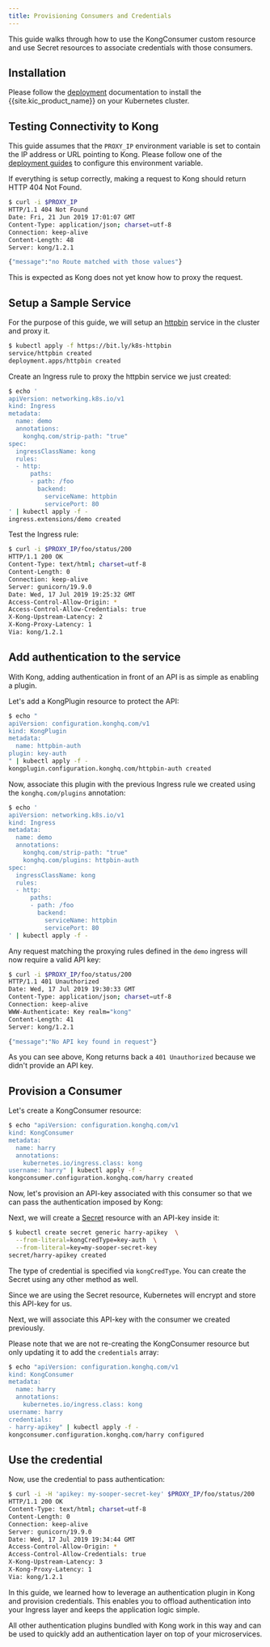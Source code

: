 ```yaml
---
title: Provisioning Consumers and Credentials
---
```


This guide walks through how to use the KongConsumer custom
resource and use Secret resources to associate credentials with those
consumers.

## Installation

Please follow the [deployment](/kubernetes-ingress-controller/{{page.kong_version}}/deployment/overview) documentation to install
the {{site.kic_product_name}} on your Kubernetes cluster.

## Testing Connectivity to Kong

This guide assumes that the `PROXY_IP` environment variable is
set to contain the IP address or URL pointing to Kong.
Please follow one of the
[deployment guides](/kubernetes-ingress-controller/{{page.kong_version}}/deployment/overview) to configure this environment variable.

If everything is setup correctly, making a request to Kong should return
HTTP 404 Not Found.

```bash
$ curl -i $PROXY_IP
HTTP/1.1 404 Not Found
Date: Fri, 21 Jun 2019 17:01:07 GMT
Content-Type: application/json; charset=utf-8
Connection: keep-alive
Content-Length: 48
Server: kong/1.2.1

{"message":"no Route matched with those values"}
```

This is expected as Kong does not yet know how to proxy the request.

## Setup a Sample Service

For the purpose of this guide, we will setup an [httpbin](https://httpbin.org)
service in the cluster and proxy it.

```bash
$ kubectl apply -f https://bit.ly/k8s-httpbin
service/httpbin created
deployment.apps/httpbin created
```

Create an Ingress rule to proxy the httpbin service we just created:

```bash
$ echo '
apiVersion: networking.k8s.io/v1
kind: Ingress
metadata:
  name: demo
  annotations:
    konghq.com/strip-path: "true"
spec:
  ingressClassName: kong
  rules:
  - http:
      paths:
      - path: /foo
        backend:
          serviceName: httpbin
          servicePort: 80
' | kubectl apply -f -
ingress.extensions/demo created
```

Test the Ingress rule:

```bash
$ curl -i $PROXY_IP/foo/status/200
HTTP/1.1 200 OK
Content-Type: text/html; charset=utf-8
Content-Length: 0
Connection: keep-alive
Server: gunicorn/19.9.0
Date: Wed, 17 Jul 2019 19:25:32 GMT
Access-Control-Allow-Origin: *
Access-Control-Allow-Credentials: true
X-Kong-Upstream-Latency: 2
X-Kong-Proxy-Latency: 1
Via: kong/1.2.1
```

## Add authentication to the service

With Kong, adding authentication in front of an API is as simple as
enabling a plugin.

Let's add a KongPlugin resource to protect the API:

```bash
$ echo "
apiVersion: configuration.konghq.com/v1
kind: KongPlugin
metadata:
  name: httpbin-auth
plugin: key-auth
" | kubectl apply -f -
kongplugin.configuration.konghq.com/httpbin-auth created
```

Now, associate this plugin with the previous Ingress rule we created
using the `konghq.com/plugins` annotation:

```bash
$ echo '
apiVersion: networking.k8s.io/v1
kind: Ingress
metadata:
  name: demo
  annotations:
    konghq.com/strip-path: "true"
    konghq.com/plugins: httpbin-auth
spec:
  ingressClassName: kong
  rules:
  - http:
      paths:
      - path: /foo
        backend:
          serviceName: httpbin
          servicePort: 80
' | kubectl apply -f -
```

Any request matching the proxying rules defined in the `demo` ingress will
now require a valid API key:

```bash
$ curl -i $PROXY_IP/foo/status/200
HTTP/1.1 401 Unauthorized
Date: Wed, 17 Jul 2019 19:30:33 GMT
Content-Type: application/json; charset=utf-8
Connection: keep-alive
WWW-Authenticate: Key realm="kong"
Content-Length: 41
Server: kong/1.2.1

{"message":"No API key found in request"}
```

As you can see above, Kong returns back a `401 Unauthorized` because
we didn't provide an API key.

## Provision a Consumer

Let's create a KongConsumer resource:

```bash
$ echo "apiVersion: configuration.konghq.com/v1
kind: KongConsumer
metadata:
  name: harry
  annotations:
    kubernetes.io/ingress.class: kong
username: harry" | kubectl apply -f -
kongconsumer.configuration.konghq.com/harry created
```

Now, let's provision an API-key associated with
this consumer so that we can pass the authentication imposed by Kong:

Next, we will create a [Secret](https://kubernetes.io/docs/concepts/configuration/secret/)
resource with an API-key inside it:

```bash
$ kubectl create secret generic harry-apikey  \
  --from-literal=kongCredType=key-auth  \
  --from-literal=key=my-sooper-secret-key
secret/harry-apikey created
```

The type of credential is specified via `kongCredType`.
You can create the Secret using any other method as well.

Since we are using the Secret resource,
Kubernetes will encrypt and store this API-key for us.

Next, we will associate this API-key with the consumer we created previously.

Please note that we are not re-creating the KongConsumer resource but
only updating it to add the `credentials` array:

```bash
$ echo "apiVersion: configuration.konghq.com/v1
kind: KongConsumer
metadata:
  name: harry
  annotations:
    kubernetes.io/ingress.class: kong
username: harry
credentials:
- harry-apikey" | kubectl apply -f -
kongconsumer.configuration.konghq.com/harry configured
```

## Use the credential

Now, use the credential to pass authentication:

```bash
$ curl -i -H 'apikey: my-sooper-secret-key' $PROXY_IP/foo/status/200
HTTP/1.1 200 OK
Content-Type: text/html; charset=utf-8
Content-Length: 0
Connection: keep-alive
Server: gunicorn/19.9.0
Date: Wed, 17 Jul 2019 19:34:44 GMT
Access-Control-Allow-Origin: *
Access-Control-Allow-Credentials: true
X-Kong-Upstream-Latency: 3
X-Kong-Proxy-Latency: 1
Via: kong/1.2.1
```

In this guide, we learned how to leverage an authentication plugin in Kong
and provision credentials. This enables you to offload authentication into
your Ingress layer and keeps the application logic simple.

All other authentication plugins bundled with Kong work in this
way and can be used to quickly add an authentication layer on top of
your microservices.
